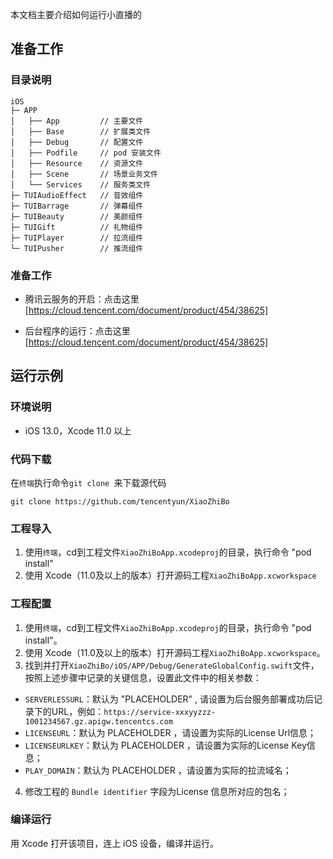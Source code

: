 本文档主要介绍如何运行小直播的

## 准备工作
### 目录说明
```
iOS
├─ APP              
│   ├── App         // 主要文件
│   ├── Base        // 扩展类文件
│   ├── Debug       // 配置文件
│   ├── Podfile     // pod 安装文件
│   ├── Resource    // 资源文件
│   ├── Scene       // 场景业务文件
│   └── Services    // 服务类文件
├─ TUIAudioEffect   // 音效组件
├─ TUIBarrage       // 弹幕组件
├─ TUIBeauty        // 美颜组件
├─ TUIGift          // 礼物组件
├─ TUIPlayer        // 拉流组件
└─ TUIPusher        // 推流组件

```


### 准备工作

- 腾讯云服务的开启：点击这里[https://cloud.tencent.com/document/product/454/38625]

- 后台程序的运行：点击这里[https://cloud.tencent.com/document/product/454/38625]

## 运行示例
### 环境说明
- iOS 13.0，Xcode 11.0 以上

### 代码下载
在`终端`执行命令`git clone `来下载源代码

```
git clone https://github.com/tencentyun/XiaoZhiBo
```

### 工程导入
1. 使用`终端`，cd到工程文件`XiaoZhiBoApp.xcodeproj`的目录，执行命令 "pod install"
2. 使用 Xcode（11.0及以上的版本）打开源码工程`XiaoZhiBoApp.xcworkspace`

### 工程配置

1. 使用`终端`，cd到工程文件`XiaoZhiBoApp.xcodeproj`的目录，执行命令 "pod install"。
2. 使用 Xcode（11.0及以上的版本）打开源码工程`XiaoZhiBoApp.xcworkspace`。
3. 找到并打开`XiaoZhiBo/iOS/APP/Debug/GenerateGlobalConfig.swift`文件，按照上述步骤中记录的关键信息，设置此文件中的相关参数：
  - `SERVERLESSURL`：默认为 "PLACEHOLDER" , 请设置为后台服务部署成功后记录下的URL，例如：`https://service-xxxyyzzz-1001234567.gz.apigw.tencentcs.com`
  - `LICENSEURL`：默认为 PLACEHOLDER ，请设置为实际的License Url信息；
  - `LICENSEURLKEY`：默认为 PLACEHOLDER ，请设置为实际的License Key信息；
  - `PLAY_DOMAIN`：默认为 PLACEHOLDER ，请设置为实际的拉流域名；
4. 修改工程的 `Bundle identifier` 字段为License 信息所对应的包名；

### 编译运行
用 Xcode 打开该项目，连上 iOS 设备，编译并运行。
